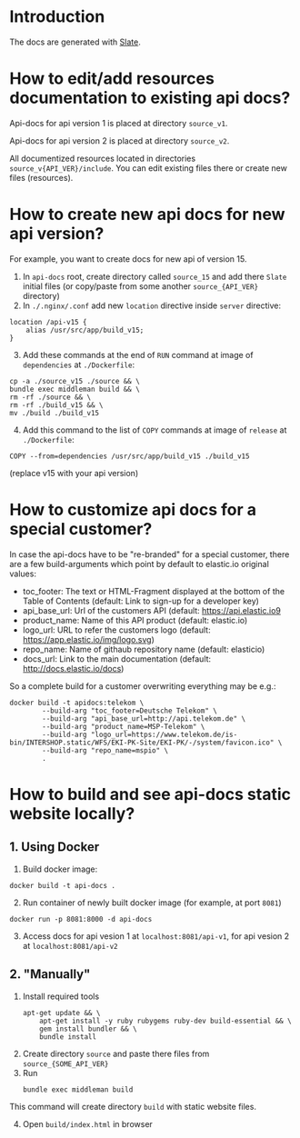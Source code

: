 # Introduction

The docs are generated with [Slate](https://github.com/tripit/slate).

# How to edit/add resources documentation to existing api docs?
Api-docs for api version 1 is placed at directory `source_v1`.

Api-docs for api version 2 is placed at directory `source_v2`.

All documentized resources located in directories `source_v{API_VER}/include`. You can edit existing files there or create new files (resources).

# How to create new api docs for new api version?
For example, you want to create docs for new api of version 15.
1. In `api-docs` root, create directory called `source_15` and add there `Slate` initial files (or copy/paste from some another `source_{API_VER}` directory)
2. In `./.nginx/.conf` add new `location` directive inside `server` directive:
```
location /api-v15 {
    alias /usr/src/app/build_v15;
}
```
3. Add these commands at the end of `RUN` command at image of `dependencies` at `./Dockerfile`:
```
cp -a ./source_v15 ./source && \
bundle exec middleman build && \
rm -rf ./source && \
rm -rf ./build_v15 && \
mv ./build ./build_v15
```
4. Add this command to the list of `COPY` commands at image of `release` at `./Dockerfile`:
```
COPY --from=dependencies /usr/src/app/build_v15 ./build_v15
```
(replace v15 with your api version)

# How to customize api docs for a special customer?
In case the api-docs have to be "re-branded" for a special customer, there are a few build-arguments which point by default to elastic.io original values:
- toc_footer: 
  The text or HTML-Fragment displayed at the bottom of the Table of Contents 
  (default: Link to sign-up for a developer key)
- api_base_url: Url of the customers API (default: https://api.elastic.io9
- product_name: Name of this API product (default: elastic.io)
- logo_url: URL to refer the customers logo (default: https://app.elastic.io/img/logo.svg)
- repo_name: Name of githaub repository name (default: elasticio)
- docs_url: Link to the main documentation (default: http://docs.elastic.io/docs)

So a complete build for a customer overwriting everything may be e.g.:
```
docker build -t apidocs:telekom \
        --build-arg "toc_footer=Deutsche Telekom" \
        --build-arg "api_base_url=http://api.telekom.de" \
        --build-arg "product_name=MSP-Telekom" \
        --build-arg "logo_url=https://www.telekom.de/is-bin/INTERSHOP.static/WFS/EKI-PK-Site/EKI-PK/-/system/favicon.ico" \
        --build-arg "repo_name=mspio" \
        .
```



# How to build and see api-docs static website locally?

## 1. Using Docker

1. Build docker image:
```
docker build -t api-docs .
```
2. Run container of newly built docker image (for example, at port `8081`)
```
docker run -p 8081:8000 -d api-docs
```
3. Access docs for api vesion 1 at `localhost:8081/api-v1`, for api vesion 2 at `localhost:8081/api-v2`



## 2. "Manually"

1. Install required tools
    ```
    apt-get update && \
        apt-get install -y ruby rubygems ruby-dev build-essential && \
        gem install bundler && \
        bundle install
    ```
2. Create directory `source` and paste there files from `source_{SOME_API_VER}`
3. Run
    ```
    bundle exec middleman build
    ```
This command will create directory `build` with static website files.

4. Open `build/index.html` in browser
